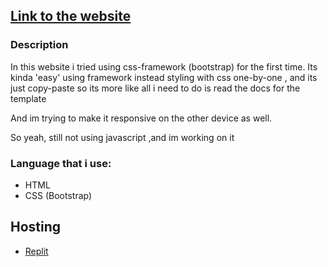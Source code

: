 ## <a href="https://pinje-web-2.petani0.repl.co">Link to the website</a>


### Description

In this website i tried using css-framework (bootstrap) for the first time. Its kinda 'easy' using framework instead styling with css one-by-one , and its just copy-paste
so its more like all i need to do is read the docs for the template

And im trying to make it responsive on the other device as well. 

So yeah, still not using javascript ,and im working on it


### Language that i use:

* HTML
* CSS (Bootstrap)

## Hosting

* <a href="https://replit.com/~">Replit</a>
